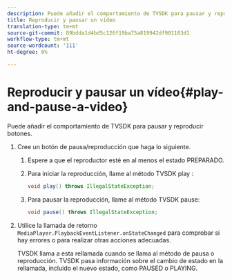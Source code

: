 ```yaml
---
description: Puede añadir el comportamiento de TVSDK para pausar y reproducir botones.
title: Reproducir y pausar un vídeo
translation-type: tm+mt
source-git-commit: 89bdda1d4bd5c126f19ba75a819942df901183d1
workflow-type: tm+mt
source-wordcount: '111'
ht-degree: 0%

---
```



# Reproducir y pausar un vídeo{#play-and-pause-a-video}

Puede añadir el comportamiento de TVSDK para pausar y reproducir botones.

1. Cree un botón de pausa/reproducción que haga lo siguiente.
   1. Espere a que el reproductor esté en al menos el estado PREPARADO.
   1. Para iniciar la reproducción, llame al método TVSDK play :

      ```java
      void play() throws IllegalStateException;
      ```

   1. Para pausar la reproducción, llame al método TVSDK pause:

      ```java
      void pause() throws IllegalStateException;
      ```

1. Utilice la llamada de retorno `MediaPlayer.PlaybackEventListener.onStateChanged` para comprobar si hay errores o para realizar otras acciones adecuadas.

   TVSDK llama a esta rellamada cuando se llama al método de pausa o reproducción. TVSDK pasa información sobre el cambio de estado en la rellamada, incluido el nuevo estado, como PAUSED o PLAYING.

